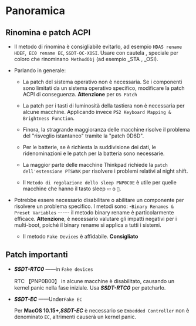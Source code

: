# Panoramica

## Rinomina e patch ACPI

- Il metodo di rinomina è consigliabile evitarlo, ad esempio `HDAS rename HDEF`,` EC0 rename EC`, `SSDT-OC-XOSI`. Usare con cautela , speciale per coloro che rinominano` MethodObj` (ad esempio _STA , _OSI).
- Parlando in generale:
  - La patch del sistema operativo non è necessaria. Se i componenti sono limitati da un sistema operativo specifico, modificare la patch ACPI di conseguenza. **Attenzione** per `OS Patch`

  - La patch per i tasti di luminosità della tastiera non è necessaria per alcune macchine. Applicando invece `PS2 Keyboard Mapping & Brightness Function`.

  - Finora, la stragrande maggioranza delle macchine risolve il problema del "risveglio istantaneo" tramite la "patch 0D6D".

  - Per le batterie, se è richiesta la suddivisione dei dati, le ridenominazioni e le patch per la batteria sono necessarie.
  
  - La maggior parte delle macchine Thinkpad richiede la `patch dell'estensione PTSWAK` per risolvere i problemi relativi al night shift.
  
  - Il `Metodo di regolazione dello sleep PNP0C0E` è utile per quelle macchine che hanno il tasto sleep `💤` o `🌙`.
  

- Potrebbe essere necessario disabilitare o abilitare un componente per risolvere un problema specifico. I metodi sono:
  -`Binary Renames & Preset Variables` ----- il metodo binary rename è particolarmente efficace. **Attenzione**, è necessario valutare gli impatti negativi per i multi-boot, poiché il binary rename si applica a tutti i sistemi.
  
  - Il metodo `Fake Devices` è affidabile. **Consigliato**

## Patch importanti

- ***SSDT-RTC0*** ——in `Fake devices`

  RTC 【PNP0B00】 in alcune macchine è disabilitato, causando un kernel panic nella fase iniziale. Usa ***SSDT-RTC0*** per patcharlo.

- ***SSDT-EC*** ——Under`Fake EC`

  Per **MacOS 10.15+**,***SSDT-EC*** è necessario se `Embedded Controller` non è denominato `EC`, altrimenti causerà un kernel panic.
